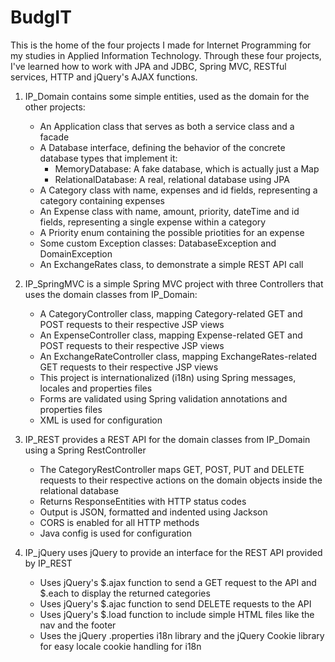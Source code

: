 # BudgIT

This is the home of the four projects I made for Internet Programming for my studies in Applied Information Technology.
Through these four projects, I've learned how to work with JPA and JDBC, Spring MVC, RESTful services, HTTP and jQuery's AJAX functions.

1. IP_Domain contains some simple entities, used as the domain for the other projects:
    - An Application class that serves as both a service class and a facade
    - A Database interface, defining the behavior of the concrete database types that implement it: 
        - MemoryDatabase: A fake database, which is actually just a Map
        - RelationalDatabase: A real, relational database using JPA
    - A Category class with name, expenses and id fields, representing a category containing expenses
    - An Expense class with name, amount, priority, dateTime and id fields, representing a single expense within a category
    - A Priority enum containing the possible priotities for an expense
    - Some custom Exception classes: DatabaseException and DomainException
    - An ExchangeRates class, to demonstrate a simple REST API call


2. IP_SpringMVC is a simple Spring MVC project with three Controllers that uses the domain classes from IP_Domain:
    - A CategoryController class, mapping Category-related GET and POST requests to their respective JSP views
    - An ExpenseController class, mapping Expense-related GET and POST requests to their respective JSP views
    - An ExchangeRateController class, mapping ExchangeRates-related GET requests to their respective JSP views
    - This project is internationalized (i18n) using Spring messages, locales and properties files
    - Forms are validated using Spring validation annotations and properties files
    - XML is used for configuration


3. IP_REST provides a REST API for the domain classes from IP_Domain using a Spring RestController
    - The CategoryRestController maps GET, POST, PUT and DELETE requests to their respective actions on the domain objects inside the relational database
    - Returns ResponseEntities with HTTP status codes
    - Output is JSON, formatted and indented using Jackson
    - CORS is enabled for all HTTP methods
    - Java config is used for configuration


4. IP_jQuery uses jQuery to provide an interface for the REST API provided by IP_REST
    - Uses jQuery's $.ajax function to send a GET request to the API and $.each to display the returned categories
    - Uses jQuery's $.ajac function to send DELETE requests to the API
    - Uses jQuery's $.load function to include simple HTML files like the nav and the footer
    - Uses the jQuery .properties i18n library and the jQuery Cookie library for easy locale cookie handling for i18n
